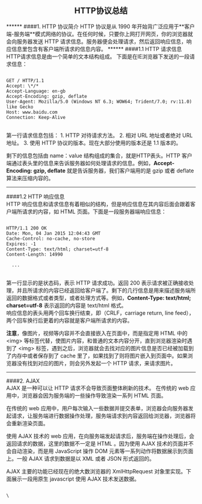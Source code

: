 <center><h2>HTTP协议总结</h2></center>
******  
####1. HTTP 协议简介
HTTP 协议是从 1990 年开始背广泛应用于**客户端-服务端**模式网络的协议。在任何时候，只要你上网打开网页，你的浏览器就会向服务器发送 HTTP 请求信息。服务器便会处理请求，然后返回响应信息，响应信息里包含有客户端所请求的信息内容。  
******  
####1.1 HTTP 请求信息  
HTTP请求信息是由一个简单的文本结构组成。  
下面是在IE浏览器下发送的一段请求信息：
<pre>
<code>
GET / HTTP/1.1
Accept: \*/*
Accept-Language: en-gb
Accept-Encoding: gzip, deflate
User-Agent: Mozilla/5.0 (Windows NT 6.3; WOW64; Trident/7.0; rv:11.0) like Gecko
Host: www.baidu.com
Connection: Keep-Alive
</code>
</pre>  
第一行请求信息包括：  
1. HTTP 对待请求方法。  
2. 相对 URL 地址或者绝对 URL 地址。  
3. 使用 HTTP 协议的版本。现在大部分使用的版本还是 1.1 版本的。 
 
剩下的信息包括由 name：value 结构组成的集合，就是HTTP表头。HTTP 客户端通过表头里的信息来告诉服务器如何处理请求的信息。例如，**Accept-Encoding: gzip, deflate** 就是告诉服务器，我们客户端用的是 gzip 或者 deflate 算法来压缩内容的。  
******  
####1.2 HTTP 响应信息  
HTTP 响应信息和请求信息有着相似的结构，但是响应信息在其内容后面会跟着客户端所请求的内容，如 HTML 页面。下面是一段服务器端响应信息：  
<pre>
<code>
HTTP/1.1 200 OK
Date: Mon, 04 Jan 2015 12:04:43 GMT
Cache-Control: no-cache, no-store
Expires: -1
Content-Type: text/html; charset=utf-8
Content-Length: 14990

<!DOCTYPE html>  <html>...
</code>
</pre>  
第一行显示的是状态码，表示 HTTP 请求成功。返回 200 表示请求被正确接收处理，并且所请求的内容已经返回给客户端了。剩下的几行信息是用来描述服务端所返回的数据格式或者类型，或者处理方式等。例如，**Content-Type: text/html; charset=utf-8** 表示返回的内容是 text/html 格式。  
响应信息的表头用两个回车换行结束，即（CRLF，carriage return, line feed），两个回车换行后更着的内容就是客户端所请求的内容。  
  
**注意**，像图片，视频等内容并不会直接嵌入在页面中，而是指定用 HTML 中的 \<img> 等标签代替，使图片内容，和普通的文本内容分开，直到浏览器渲染时遇到了 \<img> 标签，遇到之后，浏览器就会去找对应的图片信息是否已经被加载到了内存中或者保存到了 cache 里了，如果找到了则将图片嵌入到页面中。如果浏览器没有找到对应的图片，则会另外发起一个 HTTP 请求，来请求图片。
******  
####2. AJAX  
AJAX 是一种可以让 HTTP 请求不会导致页面整体刷新的技术。
在传统的 web 应用中，浏览器会因为服务端的一些操作导致渲染一系列 HTML 页面。  

在传统的 web 应用中，用户每次输入一些数据并提交表单，浏览器会向服务器发起请求，让服务端进行数据操作处理，服务端请求到内容返回给浏览器，浏览器将会重新渲染页面。  

使用 AJAX 技术的 web 应用，在向服务端发起请求后，服务端在操作处理后，会返回请求的数据，这里的数据不一定是 HTML 。因为使用 AJAX 技术的页面并不会自动渲染，而是用 JavaScript 操作 DOM 元素等一系列动作将数据展示到页面上。一般 AJAX 请求到数据是以 XML 或者 JSON 形式返回的。  

AJAX 主要的功能已经现在的绝大数浏览器的 XmlHttpRequest 对象里实现。下面展示一段用原生 javascript 使用 AJAX 技术发送数据。  
<pre>
<code>
\<script type="text/javascript"\>
function AddNumbers()
\{
    // 创建一个 HTTP 对象实例
    var xmlHttp = new XMLHttpRequest();
    var value1 = document.getElementById("txtValue1").value;
    var value2 = document.getElementById("txtValue2").value;
    // 制定 HTTP POST 请求，这样请求参数才可以添加进去。
    // 请求体
    xmlHttp.open("POST", "add.aspx", false);
    // 发送数据
    xmlHttp.send(value1 + "," + value2);
    var result = document.getElementById("spanResult");
    // 将服务端发送过来的数据添加到对应的 HTML 元素里。
    result.innerHTML = xmlHttp.responseText;
}
\</script\>
\<form\>
    \<input id="txtValue1"/\>
   \<input id="txtValue2"/\>
    \<input onclick="AddNumbers();"type="button" value="Add"/\>
    \<p>Result:\</p\>
    \<span id="spanResult">\</span\>
\</form\>
</code>
</pre>  
另外，我们现在一般都用







